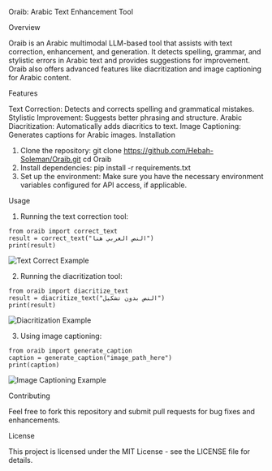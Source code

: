 Oraib: Arabic Text Enhancement Tool

Overview

Oraib is an Arabic multimodal LLM-based tool that assists with text correction, enhancement, and generation. It detects spelling, grammar, and stylistic errors in Arabic text and provides suggestions for improvement. Oraib also offers advanced features like diacritization and image captioning for Arabic content.

Features

Text Correction: Detects and corrects spelling and grammatical mistakes.
Stylistic Improvement: Suggests better phrasing and structure.
Arabic Diacritization: Automatically adds diacritics to text.
Image Captioning: Generates captions for Arabic images.
Installation


1. Clone the repository:
git clone https://github.com/Hebah-Soleman/Oraib.git
cd Oraib
2. Install dependencies:
pip install -r requirements.txt
3. Set up the environment:
Make sure you have the necessary environment variables configured for API access, if applicable.

Usage

1. Running the text correction tool:
```
from oraib import correct_text
result = correct_text("النص العربي هنا")
print(result)
```
![Text Correct Example](https://drive.google.com/uc?export=view&id=1j2SQE6lc7kJe-B5H2upJuyCtUBWJZlcK)

2. Running the diacritization tool:
```
from oraib import diacritize_text
result = diacritize_text("النص بدون تشكيل")
print(result)
```
![Diacritization Example](https://drive.google.com/uc?export=view&id=17dFIZZppj009iuLI7TQYQb-lZm5Gvk4I)

3. Using image captioning:
```
from oraib import generate_caption
caption = generate_caption("image_path_here")
print(caption)
```
![Image Captioning Example](https://drive.google.com/uc?export=view&id=1hUwu4MLlCOs1L8GsVYbUvJxHgLQdRJaX)

Contributing

Feel free to fork this repository and submit pull requests for bug fixes and enhancements.

License

This project is licensed under the MIT License - see the LICENSE file for details.
